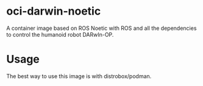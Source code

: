 # oci-darwin-noetic

A container image based on ROS Noetic with ROS and all the dependencies
to control the humanoid robot DARwIn-OP.

# Usage

The best way to use this image is with distrobox/podman.

